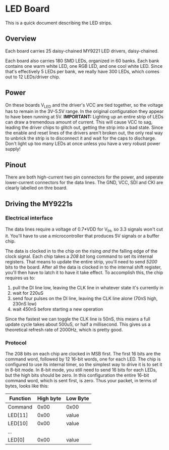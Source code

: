 # LED Board

This is a quick document describing the LED strips.

## Overview
Each board carries 25 daisy-chained MY9221 LED drivers, daisy-chained. 

Each board also carries 180 SMD LEDs, organized in 60 banks. Each bank contains one warm white LED, one RGB LED, and one cool white LED. Since that's effectively 5 LEDs per bank, 
we really have 300 LEDs, which comes out to 12 LEDs/driver chip.

## Power
On these boards V<sub>LED</sub> and the driver's VCC are tied together, so the voltage has to remain in the 3V-5.5V range. In the original configuration they appear to have been
running at 5V. 
**IMPORTANT:** Lighting up an entire strip of LEDs can draw a tremendous amount of current. This will cause VCC to sag, leading the driver chips to glitch out, getting the
strip into a bad state. Since the enable and reset lines of the drivers aren't broken out, the only real way to unbrick the strip is to disconnect it and wait for the caps
to discharge. Don't light up too many LEDs at once unless you have a very robust power supply!

## Pinout
There are both high-current two pin connectors for the power, and seperate lower-current connectors for the data lines. The GND, VCC, SDI and CKI are clearly labelled
on thre board.

## Driving the MY9221s

### Electrical interface
The data lines require a voltage of 0.7*VDD for V<sub>IH</sub>, so 3.3 signals won't cut it. You'll have to use a microcontroller that produces 5V signals or a buffer chip.

The data is clocked in to the chip on the rising *and* the falling edge of the clock signal. Each chip takes a *208 bit* long command to set its internal registers. That means
to update the entire strip, you'll need to send *5200* bits to the board. After all the data is clocked in to the internal shift register, you'll then have to latch it
to have it take effect. To accomplish this, the chip requires us to:
1. pull the DI line low, leaving the CLK line in whatever state it's currently in
2. wait for 220uS
3. send four pulses on the DI line, leaving the CLK line alone (70nS high, 230nS low)
4. wait 450nS before starting a new operation

Since the fastest we can toggle the CLK line is 50nS, this means a full update cycle takes about 500uS, or half a millisecond. This gives us a theoretical refresh rate of
2000Hz, which is pretty good.

### Protocol

The 208 bits on each chip are clocked in MSB first. The first 16 bits are the command word, followed by 12 16-bit words, one for each LED. 
The chip is configured to use its internal timer, so the simplest way to drive it is to set it in 8-bit mode. In 8-bit mode, you still need to send 16 bits 
for each LEDs, but the high bits should be zero. In this configuration the entire 16-bit command word, which is sent first, is zero. Thus your packet, in terms of bytes, 
looks like this:

| Function | High byte | Low Byte |
|----------|-----------|----------|
| Command  | 0x00      | 0x00     |
| LED[11]  | 0x00      | value    |
| LED[10]  | 0x00      | value    |
| ... |
| LED[0]  | 0x00      | value    |

